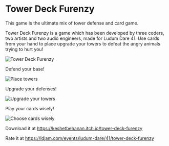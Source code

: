 # Tower Deck Furenzy

This game is the ultimate mix of tower defense and card game.

Tower Deck Furenzy is a game which has been developed by three coders, two artists and two audio engineers, made for Ludum Dare 41. Use cards from your hand to place upgrade your towers to defeat the angry animals trying to hurt you!

![Tower Deck Furenzy](https://i.imgur.com/oOUiuxe.png)

Defend your base!

![Place towers](https://i.imgur.com/hZ3nzUW.gif)

Upgrade your defenses!

![Upgrade your towers](https://i.imgur.com/T6pqJNq.jpg)

Play your cards wisely!

![Choose cards wisely](https://i.imgur.com/Gg9B1wg.jpg)

Download it at https://keshetbehanan.itch.io/tower-deck-furenzy

Rate it at https://ldjam.com/events/ludum-dare/41/tower-deck-furenzy
